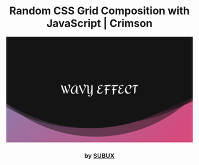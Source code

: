 <div align="center">

# Random CSS Grid Composition with JavaScript | Crimson

<img src="admin/base.png">

### by <a href="https://github.com/python019">SUBUX</a>

</div>